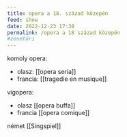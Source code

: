 ```yaml
---
title: opera a 18. század közepén
feed: show
date: 2022-12-23 17:30
permalink: /opera a 18 század közepén
#zenetöri
---
```


komoly opera:
- olasz: [[opera seria]]
- francia: [[tragedie en musique]]

vígopera:
- olasz [[opera buffa]]
- francia [[opera comique]]

német [[Singspiel]]